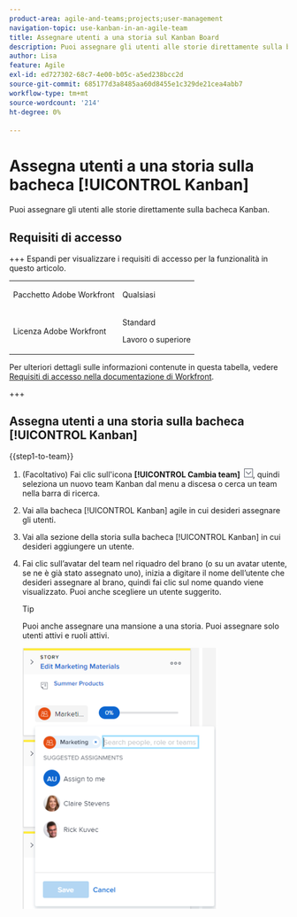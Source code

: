 ```yaml
---
product-area: agile-and-teams;projects;user-management
navigation-topic: use-kanban-in-an-agile-team
title: Assegnare utenti a una storia sul Kanban Board
description: Puoi assegnare gli utenti alle storie direttamente sulla bacheca Kanban.
author: Lisa
feature: Agile
exl-id: ed727302-68c7-4e00-b05c-a5ed238bcc2d
source-git-commit: 685177d3a8485aa60d8455e1c329de21cea4abb7
workflow-type: tm+mt
source-wordcount: '214'
ht-degree: 0%

---
```


# Assegna utenti a una storia sulla bacheca [!UICONTROL Kanban]

Puoi assegnare gli utenti alle storie direttamente sulla bacheca Kanban.

## Requisiti di accesso

+++ Espandi per visualizzare i requisiti di accesso per la funzionalità in questo articolo.

<table style="table-layout:auto"> 
 <col> 
 </col> 
 <col> 
 </col> 
 <tbody> 
  <tr> 
   <td role="rowheader">Pacchetto Adobe Workfront</td> 
   <td> <p>Qualsiasi</p> </td> 
  </tr> 
  <tr> 
   <td role="rowheader">Licenza Adobe Workfront</td> 
   <td> <p>Standard</p> 
   <p>Lavoro o superiore</p> </td> 
  </tr>
 </tbody> 
</table>

Per ulteriori dettagli sulle informazioni contenute in questa tabella, vedere [Requisiti di accesso nella documentazione di Workfront](/help/quicksilver/administration-and-setup/add-users/access-levels-and-object-permissions/access-level-requirements-in-documentation.md).

+++

## Assegna utenti a una storia sulla bacheca [!UICONTROL Kanban]

{{step1-to-team}}

1. (Facoltativo) Fai clic sull&#39;icona **[!UICONTROL Cambia team]** ![Cambia team](assets/switch-team-icon.png), quindi seleziona un nuovo team Kanban dal menu a discesa o cerca un team nella barra di ricerca.

1. Vai alla bacheca [!UICONTROL Kanban] agile in cui desideri assegnare gli utenti.
1. Vai alla sezione della storia sulla bacheca [!UICONTROL Kanban] in cui desideri aggiungere un utente.
1. Fai clic sull’avatar del team nel riquadro del brano (o su un avatar utente, se ne è già stato assegnato uno), inizia a digitare il nome dell’utente che desideri assegnare al brano, quindi fai clic sul nome quando viene visualizzato. Puoi anche scegliere un utente suggerito.

   >[!TIP]
   >
   >Puoi anche assegnare una mansione a una storia. Puoi assegnare solo utenti attivi e ruoli attivi.

   ![Aggiungi assegnazione alla scheda delle storie](assets/addassignmenttostorycard-350x472.png)
